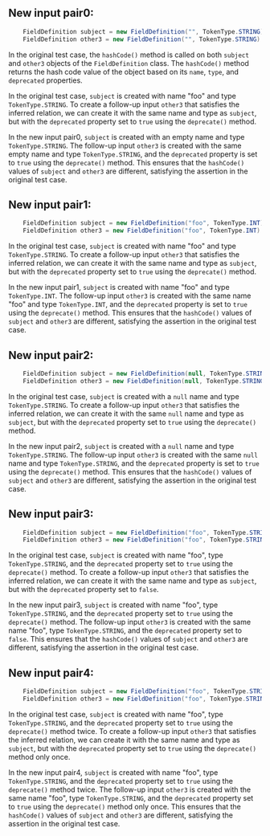 ## New input pair0:
```java
    FieldDefinition subject = new FieldDefinition("", TokenType.STRING);
    FieldDefinition other3 = new FieldDefinition("", TokenType.STRING).deprecate();
```
In the original test case, the `hashCode()` method is called on both `subject` and `other3` objects of the `FieldDefinition` class. The `hashCode()` method returns the hash code value of the object based on its `name`, `type`, and `deprecated` properties. 

In the original test case, `subject` is created with name "foo" and type `TokenType.STRING`. To create a follow-up input `other3` that satisfies the inferred relation, we can create it with the same name and type as `subject`, but with the `deprecated` property set to `true` using the `deprecate()` method.

In the new input pair0, `subject` is created with an empty name and type `TokenType.STRING`. The follow-up input `other3` is created with the same empty name and type `TokenType.STRING`, and the `deprecated` property is set to `true` using the `deprecate()` method. This ensures that the `hashCode()` values of `subject` and `other3` are different, satisfying the assertion in the original test case.

## New input pair1:
```java
    FieldDefinition subject = new FieldDefinition("foo", TokenType.INT);
    FieldDefinition other3 = new FieldDefinition("foo", TokenType.INT).deprecate();
```
In the original test case, `subject` is created with name "foo" and type `TokenType.STRING`. To create a follow-up input `other3` that satisfies the inferred relation, we can create it with the same name and type as `subject`, but with the `deprecated` property set to `true` using the `deprecate()` method.

In the new input pair1, `subject` is created with name "foo" and type `TokenType.INT`. The follow-up input `other3` is created with the same name "foo" and type `TokenType.INT`, and the `deprecated` property is set to `true` using the `deprecate()` method. This ensures that the `hashCode()` values of `subject` and `other3` are different, satisfying the assertion in the original test case.

## New input pair2:
```java
    FieldDefinition subject = new FieldDefinition(null, TokenType.STRING);
    FieldDefinition other3 = new FieldDefinition(null, TokenType.STRING).deprecate();
```
In the original test case, `subject` is created with a `null` name and type `TokenType.STRING`. To create a follow-up input `other3` that satisfies the inferred relation, we can create it with the same `null` name and type as `subject`, but with the `deprecated` property set to `true` using the `deprecate()` method.

In the new input pair2, `subject` is created with a `null` name and type `TokenType.STRING`. The follow-up input `other3` is created with the same `null` name and type `TokenType.STRING`, and the `deprecated` property is set to `true` using the `deprecate()` method. This ensures that the `hashCode()` values of `subject` and `other3` are different, satisfying the assertion in the original test case.

## New input pair3:
```java
    FieldDefinition subject = new FieldDefinition("foo", TokenType.STRING).deprecate();
    FieldDefinition other3 = new FieldDefinition("foo", TokenType.STRING);
```
In the original test case, `subject` is created with name "foo", type `TokenType.STRING`, and the `deprecated` property set to `true` using the `deprecate()` method. To create a follow-up input `other3` that satisfies the inferred relation, we can create it with the same name and type as `subject`, but with the `deprecated` property set to `false`.

In the new input pair3, `subject` is created with name "foo", type `TokenType.STRING`, and the `deprecated` property set to `true` using the `deprecate()` method. The follow-up input `other3` is created with the same name "foo", type `TokenType.STRING`, and the `deprecated` property set to `false`. This ensures that the `hashCode()` values of `subject` and `other3` are different, satisfying the assertion in the original test case.

## New input pair4:
```java
    FieldDefinition subject = new FieldDefinition("foo", TokenType.STRING).deprecate().deprecate();
    FieldDefinition other3 = new FieldDefinition("foo", TokenType.STRING).deprecate();
```
In the original test case, `subject` is created with name "foo", type `TokenType.STRING`, and the `deprecated` property set to `true` using the `deprecate()` method twice. To create a follow-up input `other3` that satisfies the inferred relation, we can create it with the same name and type as `subject`, but with the `deprecated` property set to `true` using the `deprecate()` method only once.

In the new input pair4, `subject` is created with name "foo", type `TokenType.STRING`, and the `deprecated` property set to `true` using the `deprecate()` method twice. The follow-up input `other3` is created with the same name "foo", type `TokenType.STRING`, and the `deprecated` property set to `true` using the `deprecate()` method only once. This ensures that the `hashCode()` values of `subject` and `other3` are different, satisfying the assertion in the original test case.